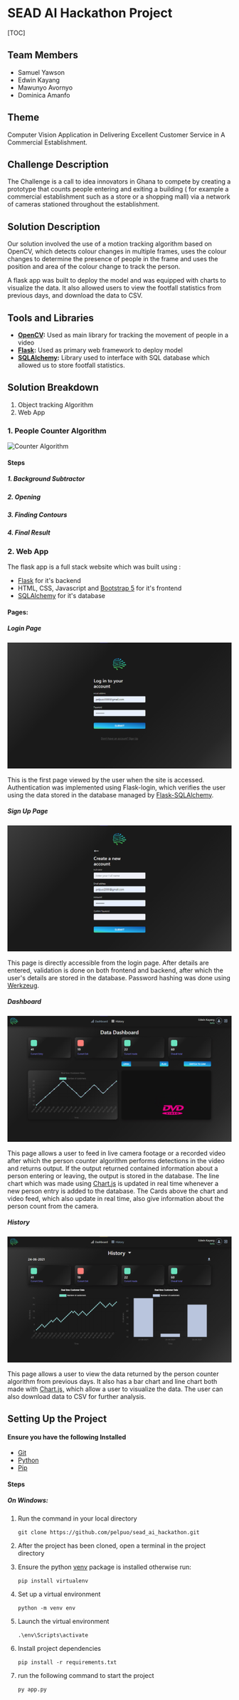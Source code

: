 # SEAD AI Hackathon Project

[TOC]

## Team Members

- Samuel Yawson
- Edwin Kayang
- Mawunyo Avornyo
- Dominica Amanfo

## Theme

Computer Vision Application in Delivering Excellent Customer  Service in A Commercial Establishment.

## Challenge Description

The Challenge is a call to idea innovators in Ghana to compete by  creating a prototype that counts people entering and exiting a  building ( for example a commercial establishment such as a store  or a shopping mall) via a network of cameras stationed throughout  the establishment.

## Solution Description

Our solution involved the use of a motion tracking algorithm based on OpenCV, which detects colour changes in multiple frames, uses the colour changes to determine the presence of people in the frame and uses the position and area of the colour change to track the person. 

A flask app was built to deploy the model and was equipped with charts to visualize the data. It also allowed users to view the footfall statistics from previous days, and download the data to CSV.

## Tools and Libraries

- **[OpenCV](https://opencv.org/):** Used as main library for tracking the movement of people in a video
- **[Flask](https://flask.palletsprojects.com/en/2.0.x/):** Used as primary web framework to deploy model
- **[SQLAlchemy](https://www.sqlalchemy.org/):** Library used to interface with SQL database which allowed us to store footfall statistics.

## Solution Breakdown

1. Object tracking Algorithm
2. Web App

### 1. People Counter Algorithm

![Counter Algorithm](/images/algorithm.gif)

#### Steps

##### 1. Background Subtractor

##### 2. Opening

##### 3. Finding Contours

##### 4. Final Result



### 2. Web App

The flask app is a full stack website which was built using :

-  [Flask](https://flask.palletsprojects.com/en/2.0.x/) for it's backend
- HTML, CSS, Javascript and [Bootstrap 5](https://getbootstrap.com/docs/5.0/getting-started/introduction/) for it's frontend 
- [SQLAlchemy](https://www.sqlalchemy.org/) for it's database

#### Pages:

##### Login Page

![Login Page](/images/Login.png)

This is the first page viewed by the user when the site is accessed. Authentication was implemented using Flask-login, which verifies the user using the data stored in the database managed by [Flask-SQLAlchemy](https://pypi.org/project/Flask-SQLAlchemy/).



##### Sign Up Page

![Sign Up Page](/images/Sign_up.png)

This page is directly accessible from the login page. After details are entered, validation is done on both frontend and backend, after which the user's details are stored in the database. Password hashing was done using [Werkzeug](https://pypi.org/project/Werkzeug/).



##### Dashboard

![Dashboard](/images/Dashboard.png)

This page allows a user to feed in live camera footage or a recorded video after which the person counter algorithm performs detections in the video and returns output. If the output returned contained information about a person entering or leaving, the output is stored in the database. The line chart which was made using [Chart.js](https://www.chartjs.org/) is updated in real time whenever a new person entry is added to the database. The Cards above the chart and video feed, which also update in real time, also give information about the person count from the camera.

##### History

![History Page](/images/History.png)

This page allows a user to view the data returned by the person counter algorithm from previous days. It also has a bar chart and line chart both made with [Chart.js,](https://www.chartjs.org/) which allow a user to visualize the data. The user can also download data to CSV for further analysis.



## Setting Up the Project

#### Ensure you have the following Installed

* [Git](https://git-scm.com/)
* [Python](https://python.org/)
* [Pip](https://pypi.org/project/pip/)

#### Steps

##### On Windows:

1. Run the command in your local directory

   ```
   git clone https://github.com/pelpuo/sead_ai_hackathon.git
   ```

2. After the project has been cloned, open a terminal in the project directory

3. Ensure the python [venv](https://docs.python.org/3/library/venv.html) package is installed otherwise run:

   ```
   pip install virtualenv
   ```

4. Set up a virtual environment

   ```
   python -m venv env
   ```

5. Launch the virtual environment

   ```
   .\env\Scripts\activate
   ```

6. Install project dependencies

   ```
   pip install -r requirements.txt
   ```

7. run the following command to start the project

   ```
   py app.py
   ```

   